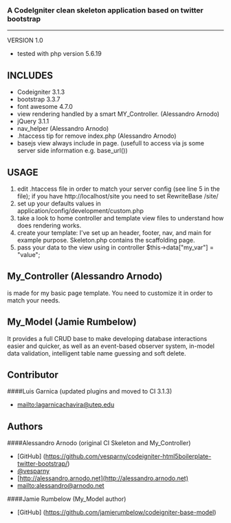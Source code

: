 ### A CodeIgniter clean skeleton application based on twitter bootstrap
---------------------------------------------------

  VERSION 1.0

* tested with php version 5.6.19

INCLUDES 
-------------------
* Codeigniter 3.1.3
* bootstrap 3.3.7
* font awesome 4.7.0
* view rendering handled by a smart MY_Controller. (Alessandro Arnodo)
* jQuery 3.1.1
* nav_helper (Alessandro Arnodo)
* .htaccess tip for remove index.php (Alessandro Arnodo)
* basejs view always include in page. (usefull to access via js some server side information e.g. base_url())

USAGE
-------------------
1. edit .htaccess file in order to match your server config (see line 5 in the file);
	if you have http://localhost/site you need to set RewriteBase /site/
2. set up your defaults values in application/config/development/custom.php
3. take a look to home controller and template view files to understand how does rendering works.
4. create your template: I've set up an header, footer, nav, and main for example purpose. Skeleton.php contains the scaffolding page.
5. pass your data to the view using in controller $this->data["my_var"] = "value";

My_Controller (Alessandro Arnodo)
------------------- 
is made for my basic page template.
You need to customize it in order to match your needs.

My_Model (Jamie Rumbelow)
------------------- 
It provides a full CRUD base to make developing database interactions easier and quicker, 
as well as an event-based observer system, in-model data validation, intelligent table name guessing and soft delete.



## Contributor

####Luis Garnica (updated plugins and moved to CI 3.1.3)

+	<mailto:lagarnicachavira@utep.edu>


## Authors

####Alessandro Arnodo (original CI Skeleton and My_Controller)

+	[GitHub] (https://github.com/vesparny/codeigniter-html5boilerplate-twitter-bootstrap/)
+	[@vesparny](https://twitter.com/vesparny)
+	[http://alessandro.arnodo.net](http://alessandro.arnodo.net)
+	<mailto:alessandro@arnodo.net>

####Jamie Rumbelow (My_Model author)

+	[GitHub] (https://github.com/jamierumbelow/codeigniter-base-model)




